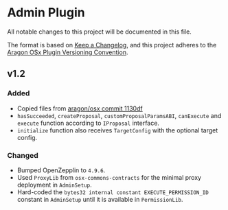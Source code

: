 # Admin Plugin

All notable changes to this project will be documented in this file.

The format is based on [Keep a Changelog](https://keepachangelog.com/en/1.0.0/),
and this project adheres to the [Aragon OSx Plugin Versioning Convention](https://devs.aragon.org/docs/osx/how-to-guides/plugin-development/publication/versioning).

## v1.2

### Added

- Copied files from [aragon/osx commit 1130df](https://github.com/aragon/osx/commit/1130dfce94fd294c4341e91a8f3faccc54cf43b7)
- `hasSucceeded`, `createProposal`, `customProposalParamsABI`, `canExecute` and `execute` function according to `IProposal` interface.
- `initialize` function also receives `TargetConfig` with the optional target config.

### Changed

- Bumped OpenZepplin to `4.9.6`.
- Used `ProxyLib` from `osx-commons-contracts` for the minimal proxy deployment in `AdminSetup`.
- Hard-coded the `bytes32 internal constant EXECUTE_PERMISSION_ID` constant in `AdminSetup` until it is available in `PermissionLib`.
